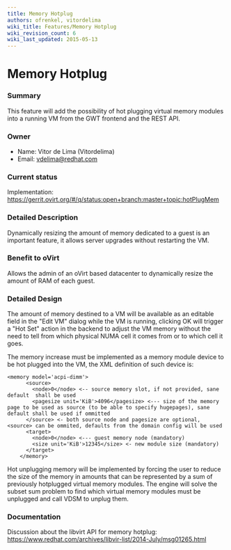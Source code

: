 ```yaml
---
title: Memory Hotplug
authors: ofrenkel, vitordelima
wiki_title: Features/Memory Hotplug
wiki_revision_count: 6
wiki_last_updated: 2015-05-13
---
```


# Memory Hotplug

### Summary

This feature will add the possibility of hot plugging virtual memory modules into a running VM from the GWT frontend and the REST API.

### Owner

*   Name: Vitor de Lima (Vitordelima)
*   Email: vdelima@redhat.com

### Current status

Implementation: <https://gerrit.ovirt.org/#/q/status:open+branch:master+topic:hotPlugMem>

### Detailed Description

Dynamically resizing the amount of memory dedicated to a guest is an important feature, it allows server upgrades without restarting the VM.

### Benefit to oVirt

Allows the admin of an oVirt based datacenter to dynamically resize the amount of RAM of each guest.

### Detailed Design

The amount of memory destined to a VM will be available as an editable field in the "Edit VM" dialog while the VM is running, clicking OK will trigger a "Hot Set" action in the backend to adjust the VM memory without the need to tell from which physical NUMA cell it comes from or to which cell it goes.

The memory increase must be implemented as a memory module device to be hot plugged into the VM, the XML definition of such device is:

    <memory model='acpi-dimm'>
          <source>
            <node>0</node> <-- source memory slot, if not provided, sane default  shall be used
            <pagesize unit='KiB'>4096</pagesize> <--- size of the memory page to be used as source (to be able to specify hugepages), sane default shall be used if ommitted
          </source> <- both source node and pagesize are optional, <source> can be ommited, defaults from the domain config will be used
          <target>
            <node>0</node> <--- guest memory node (mandatory)
            <size unit='KiB'>12345</size> <- new module size (mandatory)
          </target>
        </memory>

Hot unplugging memory will be implemented by forcing the user to reduce the size of the memory in amounts that can be represented by a sum of previously hotplugged virtual memory modules. The engine will solve the subset sum problem to find which virtual memory modules must be unplugged and call VDSM to unplug them.

### Documentation

Discussion about the libvirt API for memory hotplug: <https://www.redhat.com/archives/libvir-list/2014-July/msg01265.html>
